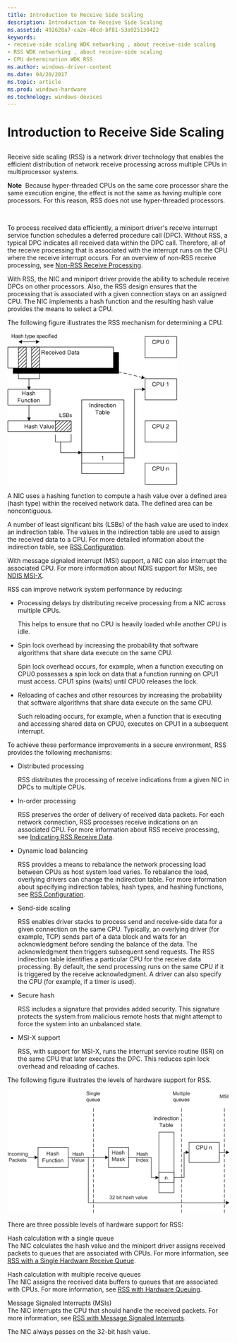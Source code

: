 ```yaml
---
title: Introduction to Receive Side Scaling
description: Introduction to Receive Side Scaling
ms.assetid: 492628a7-ca2e-40cd-bf81-53a925130422
keywords:
- receive-side scaling WDK networking , about receive-side scaling
- RSS WDK networking , about receive-side scaling
- CPU determination WDK RSS
ms.author: windows-driver-content
ms.date: 04/20/2017
ms.topic: article
ms.prod: windows-hardware
ms.technology: windows-devices
---
```


# Introduction to Receive Side Scaling


## <a href="" id="ddk-introduction-to-receive-side-scaling-ng"></a>


Receive side scaling (RSS) is a network driver technology that enables the efficient distribution of network receive processing across multiple CPUs in multiprocessor systems.

**Note**  Because hyper-threaded CPUs on the same core processor share the same execution engine, the effect is not the same as having multiple core processors. For this reason, RSS does not use hyper-threaded processors.

 

To process received data efficiently, a miniport driver's receive interrupt service function schedules a deferred procedure call (DPC). Without RSS, a typical DPC indicates all received data within the DPC call. Therefore, all of the receive processing that is associated with the interrupt runs on the CPU where the receive interrupt occurs. For an overview of non-RSS receive processing, see [Non-RSS Receive Processing](non-rss-receive-processing.md).

With RSS, the NIC and miniport driver provide the ability to schedule receive DPCs on other processors. Also, the RSS design ensures that the processing that is associated with a given connection stays on an assigned CPU. The NIC implements a hash function and the resulting hash value provides the means to select a CPU.

The following figure illustrates the RSS mechanism for determining a CPU.

![diagram illustrating the rss mechanism for determining a cpu](images/rss.png)

A NIC uses a hashing function to compute a hash value over a defined area (hash type) within the received network data. The defined area can be noncontiguous.

A number of least significant bits (LSBs) of the hash value are used to index an indirection table. The values in the indirection table are used to assign the received data to a CPU. For more detailed information about the indirection table, see [RSS Configuration](rss-configuration.md).

With message signaled interrupt (MSI) support, a NIC can also interrupt the associated CPU. For more information about NDIS support for MSIs, see [NDIS MSI-X](ndis-msi-x.md).

RSS can improve network system performance by reducing:

-   Processing delays by distributing receive processing from a NIC across multiple CPUs.

    This helps to ensure that no CPU is heavily loaded while another CPU is idle.

-   Spin lock overhead by increasing the probability that software algorithms that share data execute on the same CPU.

    Spin lock overhead occurs, for example, when a function executing on CPU0 possesses a spin lock on data that a function running on CPU1 must access. CPU1 spins (waits) until CPU0 releases the lock.

-   Reloading of caches and other resources by increasing the probability that software algorithms that share data execute on the same CPU.

    Such reloading occurs, for example, when a function that is executing and accessing shared data on CPU0, executes on CPU1 in a subsequent interrupt.

To achieve these performance improvements in a secure environment, RSS provides the following mechanisms:

-   Distributed processing

    RSS distributes the processing of receive indications from a given NIC in DPCs to multiple CPUs.

-   In-order processing

    RSS preserves the order of delivery of received data packets. For each network connection, RSS processes receive indications on an associated CPU. For more information about RSS receive processing, see [Indicating RSS Receive Data](indicating-rss-receive-data.md).

-   Dynamic load balancing

    RSS provides a means to rebalance the network processing load between CPUs as host system load varies. To rebalance the load, overlying drivers can change the indirection table. For more information about specifying indirection tables, hash types, and hashing functions, see [RSS Configuration](rss-configuration.md).

-   Send-side scaling

    RSS enables driver stacks to process send and receive-side data for a given connection on the same CPU. Typically, an overlying driver (for example, TCP) sends part of a data block and waits for an acknowledgment before sending the balance of the data. The acknowledgment then triggers subsequent send requests. The RSS indirection table identifies a particular CPU for the receive data processing. By default, the send processing runs on the same CPU if it is triggered by the receive acknowledgment. A driver can also specify the CPU (for example, if a timer is used).

-   Secure hash

    RSS includes a signature that provides added security. This signature protects the system from malicious remote hosts that might attempt to force the system into an unbalanced state.

-   MSI-X support

    RSS, with support for MSI-X, runs the interrupt service routine (ISR) on the same CPU that later executes the DPC. This reduces spin lock overhead and reloading of caches.

The following figure illustrates the levels of hardware support for RSS.

![diagram illustrating the levels of hardware support for rss](images/rss-hw.png)

There are three possible levels of hardware support for RSS:

<a href="" id="hash-calculation-with-a-single-queue"></a>Hash calculation with a single queue  
The NIC calculates the hash value and the miniport driver assigns received packets to queues that are associated with CPUs. For more information, see [RSS with a Single Hardware Receive Queue](rss-with-a-single-hardware-receive-queue.md).

<a href="" id="hash-calculation-with-multiple-receive-queues"></a>Hash calculation with multiple receive queues  
The NIC assigns the received data buffers to queues that are associated with CPUs. For more information, see [RSS with Hardware Queuing](rss-with-hardware-queuing.md).

<a href="" id="message-signaled-interrupts--msis-"></a>Message Signaled Interrupts (MSIs)  
The NIC interrupts the CPU that should handle the received packets. For more information, see [RSS with Message Signaled Interrupts](rss-with-message-signaled-interrupts.md).

The NIC always passes on the 32-bit hash value.

 

 





